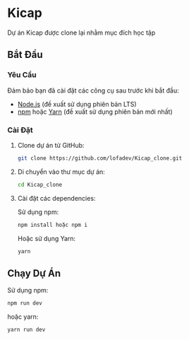 # Kicap

Dự án Kicap được clone lại nhằm mục đích học tập

## Bắt Đầu

### Yêu Cầu

Đảm bảo bạn đã cài đặt các công cụ sau trước khi bắt đầu:

- [Node.js](https://nodejs.org/) (đề xuất sử dụng phiên bản LTS)
- [npm](https://www.npmjs.com/) hoặc [Yarn](https://yarnpkg.com/) (đề xuất sử dụng phiên bản mới nhất)

### Cài Đặt

1. Clone dự án từ GitHub:

   ```bash
   git clone https://github.com/lofadev/Kicap_clone.git
   ```

2. Di chuyển vào thư mục dự án:

   ```bash
   cd Kicap_clone
   ```

3. Cài đặt các dependencies:

   Sử dụng npm:

   ```bash
   npm install hoặc npm i
   ```

   Hoặc sử dụng Yarn:

   ```bash
   yarn
   ```

## Chạy Dự Án

Sử dụng npm:

```bash
npm run dev
```

hoặc yarn:

```bash
yarn run dev
```
